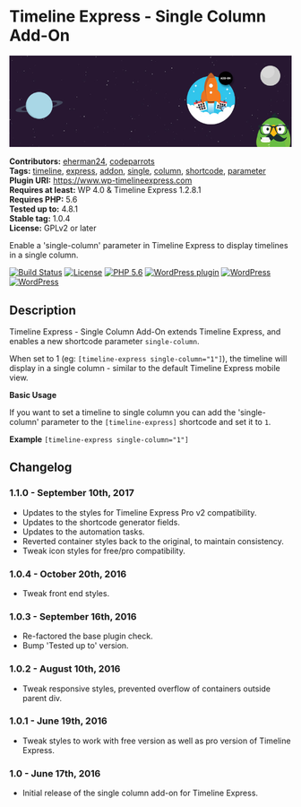# Timeline Express - Single Column Add-On #
![Banner Image](wp-org-assets/banner-772x250.jpg)

**Contributors:** [eherman24](https://profiles.wordpress.org/eherman24), [codeparrots](https://profiles.wordpress.org/codeparrots)  
**Tags:** [timeline](https://wordpress.org/themes/tags/timeline/), [express](https://wordpress.org/themes/tags/express/), [addon](https://wordpress.org/themes/tags/addon/), [single](https://wordpress.org/themes/tags/single/), [column](https://wordpress.org/themes/tags/column/), [shortcode](https://wordpress.org/themes/tags/shortcode/), [parameter](https://wordpress.org/themes/tags/parameter/)  
**Plugin URI:** https://www.wp-timelineexpress.com  
**Requires at least:** WP 4.0 & Timeline Express 1.2.8.1  
**Requires PHP:** 5.6  
**Tested up to:** 4.8.1  
**Stable tag:** 1.0.4  
**License:** GPLv2 or later  

Enable a 'single-column' parameter in Timeline Express to display timelines in a single column.

[![Build Status](https://travis-ci.org/CodeParrots/timeline-express-single-column-add-on.svg?branch=master)](https://travis-ci.org/CodeParrots/timeline-express-single-column-add-on) [![License](https://img.shields.io/badge/license-GPL--2.0-brightgreen.svg)](https://github.com/CodeParrots/timeline-express-single-column-add-on/blob/master/license.txt) [![PHP 5.6](https://img.shields.io/badge/php-5.6-8892bf.svg)](https://secure.php.net/supported-versions.php) [![WordPress plugin](https://img.shields.io/wordpress/plugin/v/timeline-express-single-column-add-on.svg)](https://wordpress.org/plugins/timeline-express-single-column-add-on/) [![WordPress](https://img.shields.io/wordpress/v/timeline-express-single-column-add-on.svg)](https://img.shields.io/wordpress/v/timeline-express-single-column-add-on.svg) [![WordPress](https://img.shields.io/wordpress/plugin/dt/timeline-express-single-column-add-on.svg)](https://wordpress.org/plugins/timeline-express-single-column-add-on/)  

## Description ##

Timeline Express - Single Column Add-On extends Timeline Express, and enables a new shortcode parameter `single-column`.

When set to 1 (eg: `[timeline-express single-column="1"]`), the timeline will display in a single column - similar to the default Timeline Express mobile view.

**Basic Usage**

If you want to set a timeline to single column you can add the 'single-column' parameter to the `[timeline-express]` shortcode and set it to `1`.

**Example**
`[timeline-express single-column="1"]`

## Changelog ##

### 1.1.0 - September 10th, 2017 ###
* Updates to the styles for Timeline Express Pro v2 compatibility.
* Updates to the shortcode generator fields.
* Updates to the automation tasks.
* Reverted container styles back to the original, to maintain consistency.
* Tweak icon styles for free/pro compatibility.

### 1.0.4 - October 20th, 2016 ###
* Tweak front end styles.

### 1.0.3 - September 16th, 2016 ###
* Re-factored the base plugin check.
* Bump 'Tested up to' version.

### 1.0.2 - August 10th, 2016 ###
* Tweak responsive styles, prevented overflow of containers outside parent div.

### 1.0.1 - June 19th, 2016 ###
* Tweak styles to work with free version as well as pro version of Timeline Express.

### 1.0 - June 17th, 2016 ###
* Initial release of the single column add-on for Timeline Express.
